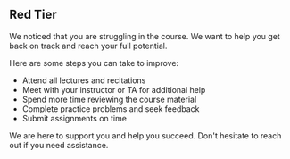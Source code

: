 ## Red Tier

We noticed that you are struggling in the course. We want to help you get back on track and reach your full potential.

Here are some steps you can take to improve:

- Attend all lectures and recitations
- Meet with your instructor or TA for additional help
- Spend more time reviewing the course material
- Complete practice problems and seek feedback
- Submit assignments on time

We are here to support you and help you succeed. Don't hesitate to reach out if you need assistance.

